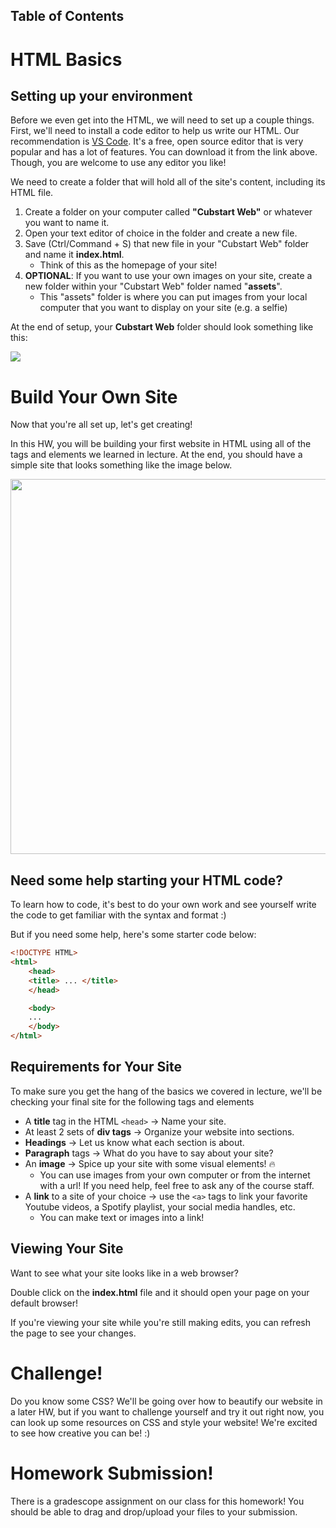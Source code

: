 ## Table of Contents

# HTML Basics

## Setting up your environment
Before we even get into the HTML, we will need to set up a couple things. First, we'll need to install a code editor to help us write our HTML. Our recommendation is [VS Code](https://code.visualstudio.com/). It's a free, open source editor that is very popular and has a lot of features. You can download it from the link above. Though, you are welcome to use any editor you like!

We need to create a folder that will hold all of the site's content, including its HTML file.

1. Create a folder on your computer called **"Cubstart Web"** or whatever you want to name it.
2. Open your text editor of choice in the folder and create a new file. 
3. Save (Ctrl/Command + S) that new file in your "Cubstart Web" folder and name it **index.html**.
    - Think of this as the homepage of your site!
4. **OPTIONAL**: If you want to use your own images on your site, create a new folder within your "Cubstart Web" folder named "**assets**".
    - This "assets" folder is where you can put images from your local computer that you want to display on your site (e.g. a selfie)

At the end of setup, your **Cubstart Web** folder should look something like this:

![](/assets/hw1-setup.png)

# Build Your Own Site

Now that you're all set up, let's get creating!

In this HW, you will be building your first website in HTML using all of the tags and elements we learned in lecture. At the end, you should have a simple site that looks something like the image below.

<img src="/assets/hw1-ex.png" width="600"/>

## Need some help starting your HTML code?

To learn how to code, it's best to do your own work and see yourself write the code to get familiar with the syntax and format :) 

But if you need some help, here's some starter code below:

~~~html
<!DOCTYPE HTML>
<html>
    <head>
    <title> ... </title>
    </head>

    <body>
    ...
    </body>
</html>
~~~

## Requirements for Your Site

To make sure you get the hang of the basics we covered in lecture, we'll be checking your final site for the following tags and elements

- A **title** tag in the HTML `<head>` → Name your site.
- At least 2 sets of **div tags** → Organize your website into sections.
- **Headings** → Let us know what each section is about.
- **Paragraph** tags → What do you have to say about your site?
- An **image** → Spice up your site with some visual elements! 🔥
    - You can use images from your own computer or from the internet with a url! If you need help, feel free to ask any of the course staff.
- A **link** to a site of your choice → use the `<a>` tags to link your favorite Youtube videos, a Spotify playlist, your social media handles, etc.
    - You can make text or images into a link!

## Viewing Your Site

Want to see what your site looks like in a web browser? 

Double click on the **index.html** file and it should open your page on your default browser! 

If you're viewing your site while you're still making edits, you can refresh the page to see your changes.
    
# Challenge!
Do you know some CSS? We'll be going over how to beautify our website in a later HW, but if you want to challenge yourself and try it out right now, you can look up some resources on CSS and style your website! We're excited to see how creative you can be! :)

# Homework Submission!
There is a gradescope assignment on our class for this homework! You should be able to drag and drop/upload your files to your submission.